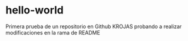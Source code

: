 # hello-world
Primera prueba de un repositorio en Github
KROJAS probando a realizar modificaciones en la rama de README
